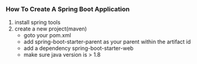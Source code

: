 ### How To Create A Spring Boot Application
 1. install spring tools
 2. create a new project(maven)
	- goto your pom.xml 
	- add spring-boot-starter-parent as your parent within the artifact id
	-  add a dependency spring-boot-starter-web
	- make sure java version is > 1.8

